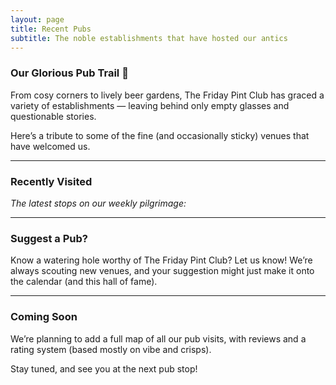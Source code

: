 ```yaml
---
layout: page
title: Recent Pubs
subtitle: The noble establishments that have hosted our antics
---
```


### Our Glorious Pub Trail 🍺

From cosy corners to lively beer gardens, The Friday Pint Club has graced a variety of establishments — leaving behind only empty glasses and questionable stories.

Here’s a tribute to some of the fine (and occasionally sticky) venues that have welcomed us.

---

### Recently Visited

_The latest stops on our weekly pilgrimage:_

<div class="pub-grid"><!--
  <div class="pub-card">
    <img src="{{ '/assets/img/pub-the-anchor.jpg' | relative_url }}" alt="The Anchor Pub">
    <h4>The Anchor</h4>
    <p>Visited: 3rd May 2025 — A riverside classic with top-notch chips and a deceptively strong IPA.</p>
  </div>-->
</div>

---

### Suggest a Pub?

Know a watering hole worthy of The Friday Pint Club? Let us know! We’re always scouting new venues, and your suggestion might just make it onto the calendar (and this hall of fame).

---

### Coming Soon

We’re planning to add a full map of all our pub visits, with reviews and a rating system (based mostly on vibe and crisps).

Stay tuned, and see you at the next pub stop!
